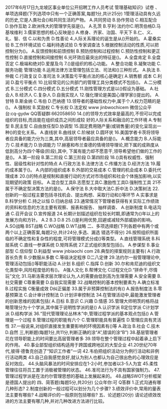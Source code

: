 2017年6月17日九龙坡区事业单位公开招聘工作人员考试
管理基础知识》试卷
、单项选择题(下列选项中只有一个正确答案,每题1分,共计25分)
1管理活动具有久远的历史,它是人类社会()和共同生活的产物。
A.共同劳动
B.协作劳动
C.相互配合
D.协作互助
2.欧洲伟大的管理学先驱是()。
A.孔茨
B.亨利·法约尔C.明茨伯格D.马基埃维利
3.儒家思想的核心反映是()
A.修身、齐家、治国、平天下
B.仁、义、礼、智、信
C.以和为贵
D.性善论
4.人际关系理论的诞生是从()开始的。
A.霍桑实验
B.工作环境试验
C.福利待遇试验
D.专家调查法
5.根据控制活动的性质,可以把控制分为()。
A.反馈控制和前馈控制
B.预防控制和过程控制
C.预防性控制和更正性控制
D.直接控制和间接控制
6.光环效应最突出的特征是()。
A.全盘肯定
B.全盘否定
C.极端和绝对D.爱屋及乌
7.()是组织的核心功能。
A.整合功能
B.凝聚功能
C.服务功能
管理功能
8.运用法律方法管理包括立法、司法和()三种形式。
A.执法
B.仲裁
C.行政复议
D.准司法
9.决策盈亏平衡点法的核心是确定(
A.销售额
成本
C.利润
D.盈亏平衡点
10.比较常见的公共部门的管理工具分类模式不包括()。
A.二分模式
B.三分模式
C.四分模式
D.五分模式
11.刚性管理方式是以()假设为基础。
A.社会人
B.经济人
C.复杂人
D.自我实现人
12.强化理论是美国心理学家()提出的。
A.甘特
B.斯金纳
C.韦伯
D.巴纳德
13.领导者的基础性权力中,属于个人权力范睛的是()。
A.强制权
B.奖励权
C.专长权
D.法定权
www jinbwochicem
微信公众平台:cq-gydw
QQ答疑群:662058650
14.()的领导方式效率是最高的,不但可以完成组织的目标,而且能在组织成员之间形成较
好的人际关系和融洽的工作环境
A.专制型
B.民主型
C.自由放任型D.协调型
15.固定费用随产量(或销售量)的变化呈现出一种()的变化关系。
A.直线状
B.曲线状
C.阶梯状
D.圆环状
16.美国学者卡茨将领导者应具备的能力分为三类,其中,高层领导者最应具备的是()。
A.概念能力
B.人际能力
C.技术能力
D.协调能力
17.赫塞和布兰查德的情境领导理论,把下属的成熟度从低到高分为四个等级(阶段),其中,
下属有能力却不愿意干,领导希望他们做的工作的是()。
A.第一阶段
B.第二阶段
C.第三阶段
D.第四阶段
18.()具有权威性、强制性、层级性和针对性的特点
A.行政方法
B.法律方法
C.传播方法
D.经济方法
19.履约成本属于()。
A.内部的组织成本
B.外部的交易成本
C.管理的机会成本
D.委托代理成本
20.()的特点是规制和直接行动的方式对市场组织和社会个体施加影响,以实现期望的政策
目标。
A.混合型工具B.志愿型工具C.激励性工具D.强制性工具
21不属于不确定型决策方法的是()。
A.保守法
B.大中取大法C.折中法
D.决策树法
22.创新的一般过程主要包括寻找机会、提出构想、采取行动和()等环节
A.实事求是
B.科学分析
C.持之以恒
D.归纳总结
23.通常情况下管理者获得有关实际工作绩效的资料和信息的方法主要有观察、报表和报告、
抽样调查、
A.创新制度
B.电话沟通
C.召开会议
D.宣传报道
24.长期计划描述组织在较长时期,即通常为()年以上的发展方向和方针。
A.2
B.3
D.8
25.()是利用优势,回避或减轻外部威胁的影响。
A.SO战略
BST战略
C.WO战略
D.WT战略
二、多项选择题(下列各题中有两个或两个以上正确答案,每题2分,共计24分,多选、漏选
错选不得分)
26.按照组织所面临的不确定性和复杂性的程度,可将管理模式分成()等类型。
A.直线管理系统
B.科层系统
C.直线一参谋系统
D.矩阵系统
27.正式组织类型包括()。
A.参谋型
B.事业部型
C.信仰型
D.利益型
www jnbiaochi com
28.典型的择案规则主要有(
A.行政首长负责
B.少数服从多数
C.等级决定程序
D二八定律
29.法约尔一般管理理论中,管理活动包括()等职能活动
A.计划
B.组织
C.指挥
D.创新
30.尔和肯尼迪的组织文化类型中,风险程度低的有()。
A强人文化
B.帮博文化
C过程文化D.“拼命干,尽情玩”文化
31.马斯洛需求层次理论认为,人的需要由低到高为生理需要
A.安全需要
B.社交需要
C尊重需要
D.自我实现需要
32.战略控制的基本控制要素为
A.确立标准
B.过程实施
C衡量成效
D纠正偏差
33.属于非预算控制法的有()
A.报告制度法
B.零基预算法
C.会计审计控制法
D.计划评审控制法
34.在管理活动中,最能激发管理者的创新思维的因素包括(
A.日标
B.意识
C.兴趣
D.情感
35.管理大师明茨的格将战略管理分为十个学派,其中属于说明性学派的是()
A.认识学派
B定位学派
C计划学派
D.结构学派
36.“现代管理理论丛林木”中,管理过程学派的基本观点包括()
A.管理是一个过程
B.管理过程的职能有六个
C.管理职能具有普遍性
D.管理应具有灵活性
37.一般说来,对组织直接发生重要影响的环境因素有()等
A.政治
B.社会
C.技木
D.自然
三,判断题(每题1分,共11分,判断正确的涂“A”,错误的涂“B”)
38.基层管理者花在领导职能上的时间要比高层管理者多
39.领导在整个管理过程中起着承上启下的作用。
40.事业部型组织结构适用于跨国或跨地区的大型企业
41.20世纪70年代,彼得·德鲁克创造了“知识工作者”一词
42.韦伯把组织活动分为例行活动和非例行活动两类
43.自己自我感觉良好,就认为别人也都认为自己很出色的心理效应是反衬效应。
44.头脑风暴法的时间安排应在1-2小时,参加者以3-5人为宜
45.柔性管理往往将员工置于消极被管理的状态。
46.准司法行为不具有国家强制力。
47.管理过程学派是在法约尔管理思想的基础上发展起来的。
48.战略SWOT分析框架是德国人提出的
四、简答题(每题5分,共20分)
公众年你:可
Q答群
1.正式沟通有哪几种形态?
2.制度创新的一般过程可以划分为几个步骤?
3.绩效评价中,常用的量表法主要有哪些?
4.战略评价的一般原则包括哪些?
五、论述题(20分)
请论述绩效改进的方法主要有哪几种,并对几种改进方法进行比较。